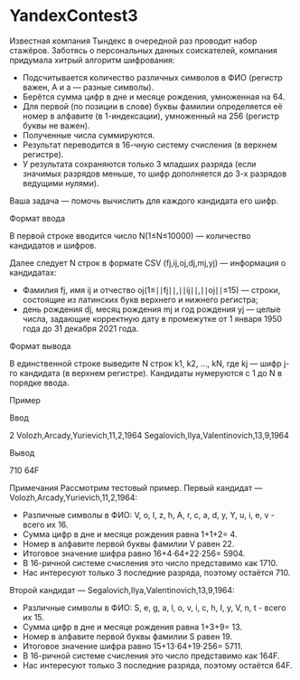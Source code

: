 # YandexContest3

Известная компания Тындекс в очередной раз проводит набор стажёров.
Заботясь о персональных данных соискателей, компания придумала хитрый алгоритм шифрования:
* Подсчитывается количество различных символов в ФИО (регистр важен, А и а — разные символы).
* Берётся сумма цифр в дне и месяце рождения, умноженная на 64.
* Для первой (по позиции в слове) буквы фамилии определяется её номер в алфавите (в 1-индексации), умноженный на 256 (регистр буквы не важен).
* Полученные числа суммируются.
* Результат переводится в 16-чную систему счисления (в верхнем регистре).
* У результата сохраняются только 3 младших разряда (если значимых разрядов меньше, то шифр дополняется до 3-х разрядов ведущими нулями).

Ваша задача — помочь вычислить для каждого кандидата его шифр.

Формат ввода

В первой строке вводится число N(1≤N≤10000) — количество кандидатов и шифров.

Далее следует N строк в формате CSV (fj,ij,oj,dj,mj,yj) — информация о кандидатах:
* Фамилия fj, имя ij и отчество oj(1≤∣∣fj∣∣,∣∣ij∣∣,∣∣oj∣∣≤15) — строки, состоящие из латинских букв верхнего и нижнего регистра;
* день рождения dj, месяц рождения mj и год рождения yj — целые числа, задающие корректную дату в промежутке от 1 января 1950 года до 31 декабря 2021 года.

Формат вывода

В единственной строке выведите N строк k1, k2, …, kN, где kj — шифр j-го кандидата (в верхнем регистре). Кандидаты нумеруются с 1 до N в порядке ввода.

Пример

Ввод
  
2
Volozh,Arcady,Yurievich,11,2,1964
Segalovich,Ilya,Valentinovich,13,9,1964

Вывод
  
710 64F 

Примечания
Рассмотрим тестовый пример.
Первый кандидат — Volozh,Arcady,Yurievich,11,2,1964:
* Различные символы в ФИО: V, o, l, z, h, A, r, c, a, d, y, Y, u, i, e, v - всего их 16.
* Сумма цифр в дне и месяце рождения равна 1+1+2= 4.
* Номер в алфавите первой буквы фамилии V равен 22.
* Итоговое значение шифра равно 16+4⋅64+22⋅256= 5904.
* В 16-ричной системе счисления это число представимо как 1710.
* Нас интересуют только 3 последние разряда, поэтому остаётся 710.

Второй кандидат — Segalovich,Ilya,Valentinovich,13,9,1964:
* Различные символы в ФИО: S, e, g, a, l, o, v, i, c, h, I, y, V, n, t - всего их 15.
* Сумма цифр в дне и месяце рождения равна 1+3+9= 13.
* Номер в алфавите первой буквы фамилии S равен 19.
* Итоговое значение шифра равно 15+13⋅64+19⋅256= 5711.
* В 16-ричной системе счисления это число представимо как 164F.
* Нас интересуют только 3 последние разряда, поэтому остаётся 64F.
